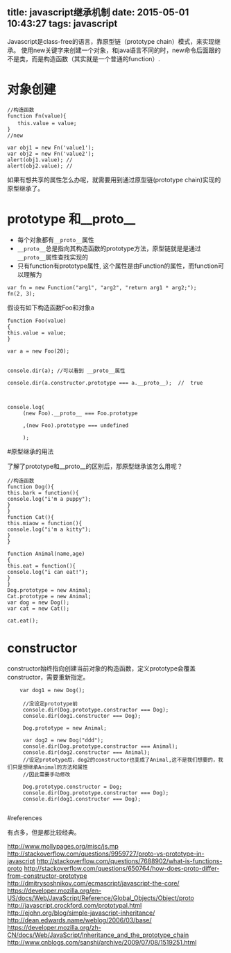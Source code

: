 title: javascript继承机制
date: 2015-05-01 10:43:27
tags: javascript
---



Javascript是class-free的语言，靠原型链（prototype chain）模式，来实现继承。
使用new关键字来创建一个对象，和java语言不同的时，new命令后面跟的不是类，而是构造函数（其实就是一个普通的function）.

<!-- more -->


# 对象创建

```
//构造函数
function Fn(value){
　　this.value = value;
}
//new

var obj1 = new Fn('value1');
var obj2 = new Fn('value2');
alert(obj1.value); //
alert(obj2.value); //
```

如果有想共享的属性怎么办呢，就需要用到通过原型链(prototype chain)实现的原型继承了。

# prototype 和\_\_proto__

- 每个对象都有`__proto__`属性
- `__proto__`总是指向其构造函数的prototype方法，原型链就是是通过`__proto__`属性查找实现的
- 只有function有prototype属性, 这个属性是由Function的属性，而function可以理解为 

```
var fn = new Function("arg1", "arg2", "return arg1 * arg2;");
fn(2, 3);
```

假设有如下构造函数Foo和对象a
```
function Foo(value)
{
this.value = value;
}

var a = new Foo(20);


console.dir(a); //可以看到 __proto__属性

console.dir(a.constructor.prototype === a.__proto__);  //  true



console.log(
   	 (new Foo).__proto__ === Foo.prototype

   	 ,(new Foo).prototype === undefined

   	 );
```

#原型继承的用法

了解了prototype和__proto__的区别后，那原型继承该怎么用呢？

```
//构造函数
function Dog(){
this.bark = function(){
console.log("i'm a puppy");
}
}
function Cat(){
this.miaow = function(){
console.log("i'm a kitty");
}
}

function Animal(name,age)
{
this.eat = function(){
console.log("i can eat!");
}
}
Dog.prototype = new Animal;
Cat.prototype = new Animal;
var dog = new Dog();
var cat = new Cat();

cat.eat();
```


# constructor
constructor始终指向创建当前对象的构造函数，定义prototype会覆盖constructor，需要重新指定。


```
	var dog1 = new Dog();

	 //没设定prototype前
	 console.dir(Dog.prototype.constructor === Dog);
	 console.dir(dog1.constructor === Dog);

	 Dog.prototype = new Animal;

	 var dog2 = new Dog("ddd");
	 console.dir(Dog.prototype.constructor === Animal);
	 console.dir(dog2.constructor === Animal); 
	 //设定prototype后，dog2的constructor也变成了Animal,这不是我们想要的，我们只是想继承Animal的方法和属性
	 //因此需要手动修改

	 Dog.prototype.constructor = Dog;
	 console.dir(Dog.prototype.constructor === Dog);
	 console.dir(dog1.constructor === Dog);
	 
```

#references

有点多，但是都比较经典。

http://www.mollypages.org/misc/js.mp
http://stackoverflow.com/questions/9959727/proto-vs-prototype-in-javascript
http://stackoverflow.com/questions/7688902/what-is-functions-proto
http://stackoverflow.com/questions/650764/how-does-proto-differ-from-constructor-prototype
http://dmitrysoshnikov.com/ecmascript/javascript-the-core/
https://developer.mozilla.org/en-US/docs/Web/JavaScript/Reference/Global_Objects/Object/proto
http://javascript.crockford.com/prototypal.html
http://ejohn.org/blog/simple-javascript-inheritance/
http://dean.edwards.name/weblog/2006/03/base/
https://developer.mozilla.org/zh-CN/docs/Web/JavaScript/Inheritance_and_the_prototype_chain
http://www.cnblogs.com/sanshi/archive/2009/07/08/1519251.html